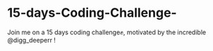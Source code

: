 # 15-days-Coding-Challenge-
Join me on a 15 days coding challenge✊, motivated by the incredible @digg_deeperr !
